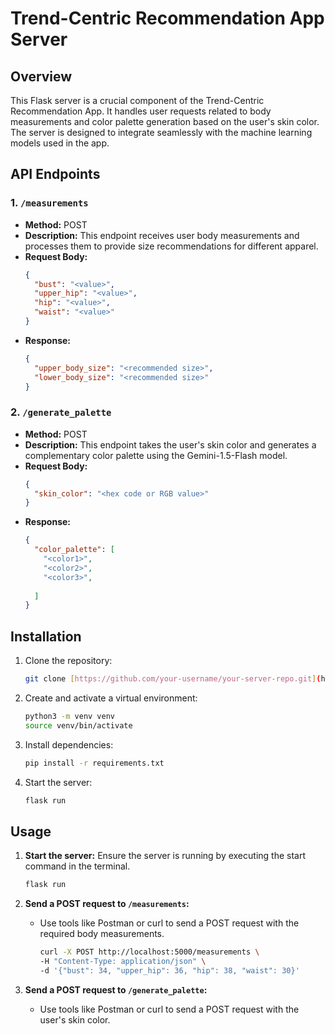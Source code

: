 # Trend-Centric Recommendation App Server

## Overview

This Flask server is a crucial component of the Trend-Centric Recommendation App. It handles user requests related to body measurements and color palette generation based on the user's skin color. The server is designed to integrate seamlessly with the machine learning models used in the app.

## API Endpoints

### 1. `/measurements`
- **Method:** POST
- **Description:** This endpoint receives user body measurements and processes them to provide size recommendations for different apparel.
- **Request Body:**
  ```json
  {
    "bust": "<value>",
    "upper_hip": "<value>",
    "hip": "<value>",
    "waist": "<value>"
  }
  ```
- **Response:**
  ```json
  {
    "upper_body_size": "<recommended size>",
    "lower_body_size": "<recommended size>"
  }
  ```

### 2. `/generate_palette`
- **Method:** POST
- **Description:** This endpoint takes the user's skin color and generates a complementary color palette using the Gemini-1.5-Flash model.
- **Request Body:**
  ```json
  {
    "skin_color": "<hex code or RGB value>"
  }
  ```
- **Response:**
  ```json
  {
    "color_palette": [
      "<color1>",
      "<color2>",
      "<color3>",
     
    ]
  }
  ```

## Installation

1. Clone the repository:
   ```bash
   git clone [https://github.com/your-username/your-server-repo.git](https://github.com/Akangkha/prototype_server)
   ```
3. Create and activate a virtual environment:
   ```bash
   python3 -m venv venv
   source venv/bin/activate
   ```
3. Install dependencies:
   ```bash
   pip install -r requirements.txt
   ```
4. Start the server:
   ```bash
   flask run
   ```

## Usage

1. **Start the server:**
   Ensure the server is running by executing the start command in the terminal.
   ```bash
   flask run
   ```

2. **Send a POST request to `/measurements`:**
   - Use tools like Postman or curl to send a POST request with the required body measurements.
   
     ```bash
     curl -X POST http://localhost:5000/measurements \
     -H "Content-Type: application/json" \
     -d '{"bust": 34, "upper_hip": 36, "hip": 38, "waist": 30}'
     ```

3. **Send a POST request to `/generate_palette`:**
   - Use tools like Postman or curl to send a POST request with the user's skin color.
